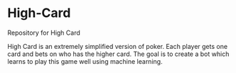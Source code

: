 # High-Card
Repository for High Card

High Card is an extremely simplified version of poker. Each player gets one card and bets on who has the higher card.
The goal is to create a bot which learns to play this game well using machine learning.
